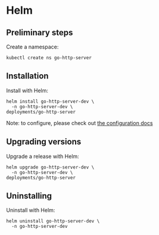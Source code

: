 # Helm

## Preliminary steps

Create a namespace:

```shell
kubectl create ns go-http-server
```

## Installation

Install with Helm:

```shell
helm install go-http-server-dev \
  -n go-http-server-dev \
deployments/go-http-server
```

Note: to configure, please check out [the configuration docs](./configuration.md)

## Upgrading versions

Upgrade a release with Helm:

```shell
helm upgrade go-http-server-dev \
  -n go-http-server-dev \
deployments/go-http-server
```

## Uninstalling

Uninstall with Helm:

```shell
helm uninstall go-http-server-dev \
  -n go-http-server-dev
```
